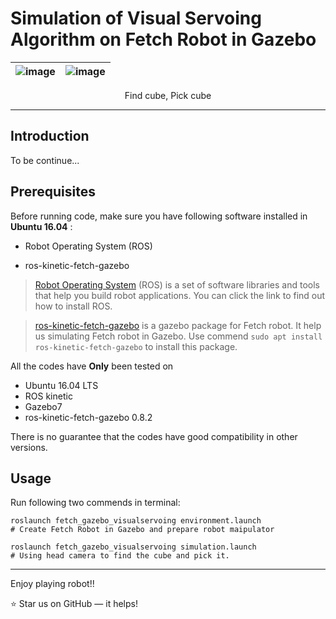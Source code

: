 # Simulation of Visual Servoing Algorithm on Fetch Robot in Gazebo

|![image](https://github.com/JiadingWen/Manipulator_FetchRobot/blob/master/img/ScreenShot1.gif)|![image](https://github.com/JiadingWen/Manipulator_FetchRobot/blob/master/img/ScreenShot2.gif)|
| - | :-: |

<p align="center">Find cube, Pick cube</p>

***

## Introduction

To be continue...

## Prerequisites
Before running code, make sure you have following software installed in **Ubuntu 16.04** :

* Robot Operating System (ROS)

* ros-kinetic-fetch-gazebo

> [Robot Operating System](https://www.ros.org/) (ROS) is a set of software libraries and tools that help you build robot applications. You can click the link to find out how to install ROS. 

> [ros-kinetic-fetch-gazebo](http://ros.org/wiki/fetch_gazebo) is a gazebo package for Fetch robot. It help us simulating Fetch robot in Gazebo. Use commend `sudo apt install ros-kinetic-fetch-gazebo` to install this package.



All the codes have **Only** been tested on 
* Ubuntu 16.04 LTS 
* ROS kinetic
* Gazebo7
* ros-kinetic-fetch-gazebo 0.8.2

There is no guarantee that the codes have good compatibility in other versions. 


## Usage

Run following two commends in terminal:

```
roslaunch fetch_gazebo_visualservoing environment.launch
# Create Fetch Robot in Gazebo and prepare robot maipulator

roslaunch fetch_gazebo_visualservoing simulation.launch
# Using head camera to find the cube and pick it.
``` 

***

Enjoy playing robot!!

:star: Star us on GitHub — it helps! 
